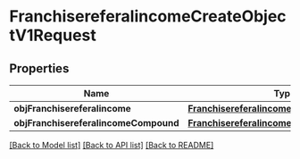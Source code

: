 # FranchisereferalincomeCreateObjectV1Request

## Properties
Name | Type | Description | Notes
------------ | ------------- | ------------- | -------------
**objFranchisereferalincome** | [**FranchisereferalincomeRequest***](FranchisereferalincomeRequest.md) |  | [optional] 
**objFranchisereferalincomeCompound** | [**FranchisereferalincomeRequestCompound***](FranchisereferalincomeRequestCompound.md) |  | [optional] 

[[Back to Model list]](../README.md#documentation-for-models) [[Back to API list]](../README.md#documentation-for-api-endpoints) [[Back to README]](../README.md)


